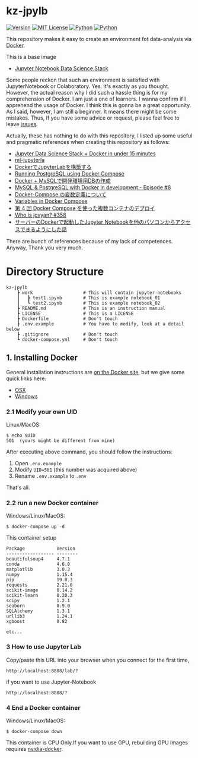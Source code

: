 # kz-jpylb

[![Version](https://img.shields.io/badge/version-v1.1.1-blue.svg)]()
[![MIT License](http://img.shields.io/badge/license-MIT-blue.svg?style=flat)](https://github.com/kiwamizamurai/kz-jpylb/blob/d5ed93cd042dc80582cf037a909a0c0bc80824da/LICENSE)
[![Python](https://img.shields.io/badge/python-v3.7-green.svg)]()
[![Python](https://img.shields.io/badge/docker-v3.7-green.svg)]()
<br>

This repository makes it easy to create an environment fot data-analysis via [Docker](http://www.docker.com/).

This is a base image 
- [Jupyter Notebook Data Science Stack](https://hub.docker.com/r/jupyter/datascience-notebook)

Some people reckon that such an environment is satisfied with JupyterNotebook or Colaboratory.
Yes. It's exactly as you thought. However, the actual reason why I did such a hassle thing is for my comprehension of Docker.
I am just a one of learners. I wanna confirm if I apprehend the usage of Docker. I think this is gonna be a great opportunity.
As I said, however, I am still a beginner. It means there might be some mistakes. 
Thus, If you have some advice or request, please feel free to leave [issues](https://github.com/kiwamizamurai/kz-jpylb/issues).

Actually, these has nothing to do with this repository, I listed up some useful and pragmatic references when creating this repository as follows:
- [Jupyter Data Science Stack + Docker in under 15 minutes](https://towardsdatascience.com/jupyter-data-science-stack-docker-in-under-15-minutes-19d8f822bd45)
- [ml-jupyterla](https://github.com/asashiho/ml-jupyterlab)
- [DockerでJupyterLabを構築する](https://qiita.com/muk-ai/items/a147cfd2cafc57420b15)
- [Running PostgreSQL using Docker Compose](https://linuxhint.com/run_postgresql_docker_compose/)
- [Docker + MySQLで開発環境用DBの作成](https://mmtomitomimm.blogspot.com/2018/04/docker-mysqldb.html)
- [MySQL & PostgreSQL with Docker in development - Episode #8](https://youtu.be/q5J3rtAGGNU)
- [Docker-Compose の変数定義について](https://qiita.com/kimullaa/items/f556431b8103e686f356)
- [Variables in Docker Compose](https://youtu.be/0JXyJOwVFfo)
- [第 4 回 Docker Compose を使った複数コンテナのデプロイ](https://www.ogis-ri.co.jp/otc/hiroba/technical/docker/part4.html)
- [Who is jovyan? #358](https://github.com/jupyter/docker-stacks/issues/358)
- [サーバーのDockerで起動したJupyter Notebookを他のパソコンからアクセスできるようにした話](https://qiita.com/yamasakih/items/d23ac0bf773e9b1b4d9d)

There are bunch of references because of my lack of competences. Anyway, Thank you very much.

# Directory Structure
```
kz-jpylb
    ┣ work                   # This will contain jupyter-notebooks
    ┃   ┣ test1.ipynb        # This is example notebook_01
    ┃   ┗ test2.ipynb        # This is example notebook_02
    ┣ README.md              # This is an instruction manual
    ┣ LICENSE                # This is a LICENSE
    ┣ Dockerfile             # Don't touch
    ┣ .env.example           # You have to modify, look at a detail below
    ┣ .gitignore             # Don't touch
    ┗ docker-compose.yml     # Don't touch
```



## 1. Installing Docker
General installation instructions are
[on the Docker site](https://docs.docker.com/installation/), but we give some
quick links here:

* [OSX](https://www.docker.com/docker-mac)
* [Windows](https://www.docker.com/docker-windows)

### 2.1 Modify your own UID
Linux/MacOS:

    $ echo $UID
    501  (yours might be different from mine)

After executing above command, you should follow the instructions:
1. Open `.env.example`
2. Modify `UID=501`  (this number was acquired above)
3. Rename `.env.example` to `.env`

That's all.


### 2.2 run a new Docker container
Windows/Linux/MacOS:

    $ docker-compose up -d 
 
This container setup   
```    
Package            Version    
------------------ --------
beautifulsoup4     4.7.1   
conda              4.6.8  
matplotlib         3.0.3   
numpy              1.15.4  
pip                19.0.3  
requests           2.21.0 
scikit-image       0.14.2  
scikit-learn       0.20.3  
scipy              1.2.1   
seaborn            0.9.0  
SQLAlchemy         1.3.1 
urllib3            1.24.1  
xgboost            0.82

etc...
```

### 3 How to use Jupyter Lab
Copy/paste this URL into your browser when you connect for the first time,

    http://localhost:8888/lab/?
    
if you want to use Jupyter-Notebook
    
    http://localhost:8888/?
    
    
### 4 End a Docker container
Windows/Linux/MacOS:

    $ docker-compose down

This container is CPU Only.If you want to use GPU, rebuilding GPU images requires [nvidia-docker](https://github.com/NVIDIA/nvidia-docker).

